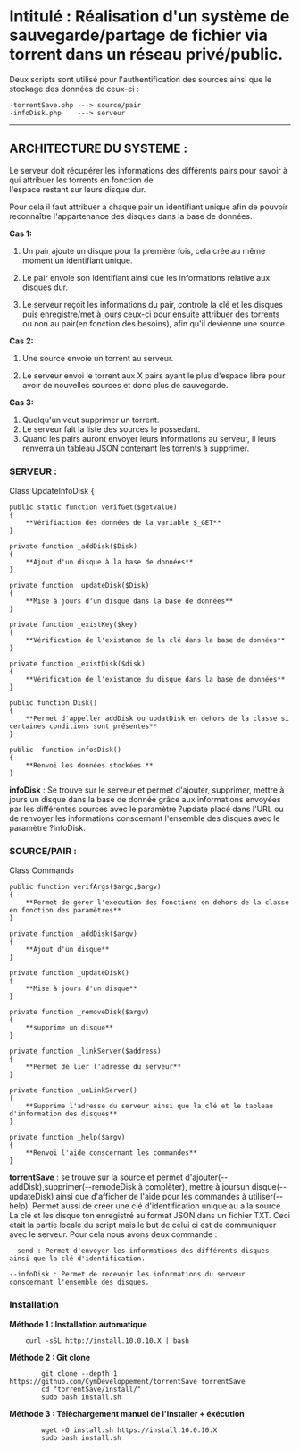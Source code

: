 # Intitulé : Réalisation d'un système de sauvegarde/partage de fichier via torrent dans un réseau privé/public.

Deux scripts sont utilisé pour l'authentification des sources ainsi que le stockage des données de ceux-ci :

    -torrentSave.php ---> source/pair
    -infoDisk.php    ---> serveur
    
-----------------------------------------------------------------------------------------------------------
  
  ## ARCHITECTURE DU SYSTEME :  
 
 Le serveur doit récupérer les informations des différents pairs pour savoir à qui attribuer les torrents en fonction de   
 l'espace restant sur leurs disque dur. 
 
 Pour cela il faut attribuer à chaque pair un identifiant unique afin de pouvoir reconnaître l'appartenance des disques dans
 la base de données.
 
 **Cas 1:**
 
 1. Un pair ajoute un disque pour la première fois, cela crée au même moment un identifiant unique.
        
 2. Le pair envoie son identifiant ainsi que les informations relative aux disques dur.
        
 3. Le serveur reçoit les informations du pair, controle la clé et les disques puis enregistre/met à jours ceux-ci
        pour ensuite attribuer des torrents ou non au pair(en fonction des besoins), afin qu'il devienne une source.
 
 **Cas 2:** 
 
 1. Une source envoie un torrent au serveur.
 
 2. Le serveur envoi le torrent aux X pairs ayant le plus d'espace libre pour avoir de nouvelles sources et donc plus de
 sauvegarde.
 
 **Cas 3:**
 
 1. Quelqu'un veut supprimer un torrent.
 2. Le serveur fait la liste des sources le possèdant.
 3. Quand les pairs auront envoyer leurs informations au serveur, il leurs renverra un tableau JSON contenant
 les torrents à supprimer.
 
                              
 ### SERVEUR :
 
 Class UpdateInfoDisk
{
    
    public static function verifGet($getValue)
    {
        **Vérifiaction des données de la variable $_GET**
    }

    private function _addDisk($Disk)
    {
        **Ajout d'un disque à la base de données**
    }

    private function _updateDisk($Disk)
    {
        **Mise à jours d'un disque dans la base de données**
    }

    private function _existKey($key)
    {
        **Vérification de l'existance de la clé dans la base de données**
    }
    
    private function _existDisk($disk)
    {
        **Vérification de l'existance du disque dans la base de données**
    }
    
    public function Disk()
    {
        **Permet d'appeller addDisk ou updatDisk en dehors de la classe si certaines conditions sont présentes**
    }
    
    public  function infosDisk()
    {
        **Renvoi les données stockées **
    }

 **infoDisk** :   Se trouve sur le serveur et permet d'ajouter, supprimer, mettre à jours un disque dans la base de donnée grâce aux informations envoyées par les différentes sources avec le paramètre ?update placé dans l'URL ou de renvoyer les informations conscernant l'ensemble des disques avec le paramètre ?infoDisk.
 
 
 ### SOURCE/PAIR :
                                 
  Class Commands
    
    public function verifArgs($argc,$argv)
    {
        **Permet de gèrer l'execution des fonctions en dehors de la classe en fonction des paramètres**
    }
    
    private function _addDisk($argv) 
    {
        **Ajout d'un disque**
    }

    private function _updateDisk() 
    {
        **Mise à jours d'un disque**
    }
 
    private function _removeDisk($argv) 
    {
        **supprime un disque**
    }
   
    private function _linkServer($address)
    {
        **Permet de lier l'adresse du serveur**
    }
    
    private function _unLinkServer()
    {
        **Supprime l'adresse du serveur ainsi que la clé et le tableau d'information des disques**
    }

    private function _help($argv) 
    {
        **Renvoi l'aide conscernant les commandes**
    }
    
   **torrentSave** : se trouve sur la source et permet d'ajouter(--addDisk),supprimer(--remodeDisk à complèter),
                 mettre à joursun disque(--updateDisk) ainsi que d'afficher de l'aide pour les commandes à utiliser(--help).
                 Permet aussi de créer une clé d'identification unique au a la source.
                 La clé et les disque ton enregistré au format JSON dans un fichier TXT.
                 Ceci était la partie locale du script mais le but de celui ci est de communiquer avec le serveur.
                 Pour cela nous avons deux commande :
                  
    --send : Permet d'envoyer les informations des différents disques ainsi que la clé d'identification.
                        
    --infoDisk : Permet de recevoir les informations du serveur conscernant l'ensemble des disques.
    
   ### Installation 
   
   
**Méthode 1 : Installation automatique**
   
        curl -sSL http://install.10.0.10.X | bash
        
**Méthode 2 : Git clone**
   
            git clone --depth 1 https://github.com/CymDeveloppement/torrentSave torrentSave
            cd "torrentSave/install/"
            sudo bash install.sh
            
**Méthode 3 : Téléchargement manuel de l'installer + éxécution** 
   
            wget -O install.sh https://install.10.0.10.X
            sudo bash install.sh
            
